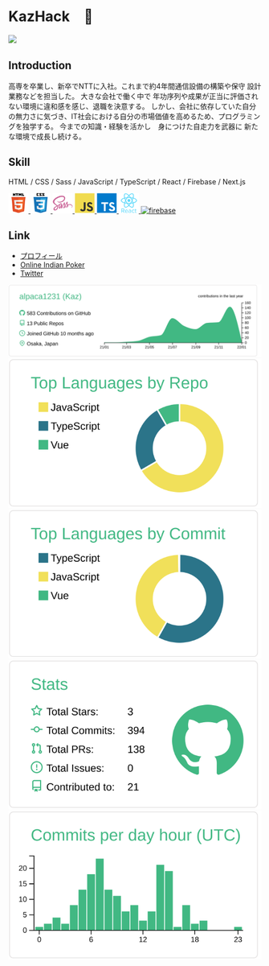 # KazHack　🤔

![](https://komarev.com/ghpvc/?username=KazukiAmatatsu&color=brightgreen)

## Introduction
高専を卒業し、新卒でNTTに入社。これまで約4年間通信設備の構築や保守 設計業務などを担当した。
大きな会社で働く中で 年功序列や成果が正当に評価されない環境に違和感を感じ、退職を決意する。
しかし、会社に依存していた自分の無力さに気づき、IT社会における自分の市場価値を高めるため、プログラミングを独学する。
今までの知識・経験を活かし　身につけた自走力を武器に 新たな環境で成長し続ける。

## Skill
HTML / CSS / Sass / JavaScript / TypeScript / React / Firebase / Next.js
<p align="left">
  <a href="https://www.w3.org/html/" target="_blank">
    <img src="https://raw.githubusercontent.com/devicons/devicon/master/icons/html5/html5-original-wordmark.svg" alt="html5" width="40" height="40"/>
  </a>
  <a href="https://www.w3schools.com/css/" target="_blank">
    <img src="https://raw.githubusercontent.com/devicons/devicon/master/icons/css3/css3-original-wordmark.svg" alt="css3" width="40" height="40"/>
  </a>
  <a href="https://sass-lang.com" target="_blank">
    <img src="https://raw.githubusercontent.com/devicons/devicon/master/icons/sass/sass-original.svg" alt="sass" width="40" height="40"/>
  </a>
  <a href="https://developer.mozilla.org/en-US/docs/Web/JavaScript" target="_blank">
    <img src="https://raw.githubusercontent.com/devicons/devicon/master/icons/javascript/javascript-original.svg" alt="javascript" width="40" height="40"/>
  </a>
  <a href="https://www.typescriptlang.org/" target="_blank">
    <img src="https://raw.githubusercontent.com/devicons/devicon/master/icons/typescript/typescript-original.svg" alt="typescript" width="40" height="40"/>
  </a>
  <a href="https://reactjs.org/" target="_blank">
    <img src="https://raw.githubusercontent.com/devicons/devicon/master/icons/react/react-original-wordmark.svg" alt="react" width="40" height="40"/>
  </a>
  <a href="https://firebase.google.com/" target="_blank">
    <img src="https://www.vectorlogo.zone/logos/firebase/firebase-icon.svg" alt="firebase" width="40" height="40"/>
  </a>
</p>


## Link
- [プロフィール](https://kazhack.vercel.app/) 
- [Online Indian Poker](https://indian-poker-six.vercel.app/)
- [Twitter](https://twitter.com/alpaca_1231)


[![](https://raw.githubusercontent.com/KazukiAmatatsu/KazukiAmatatsu/main/profile-summary-card-output/vue/0-profile-details.svg)](https://github.com/vn7n24fzkq/github-profile-summary-cards)
[![](https://raw.githubusercontent.com/KazukiAmatatsu/KazukiAmatatsu/main/profile-summary-card-output/vue/1-repos-per-language.svg)](https://github.com/vn7n24fzkq/github-profile-summary-cards) [![](https://raw.githubusercontent.com/KazukiAmatatsu/KazukiAmatatsu/main/profile-summary-card-output/vue/2-most-commit-language.svg)](https://github.com/vn7n24fzkq/github-profile-summary-cards)
[![](https://raw.githubusercontent.com/KazukiAmatatsu/KazukiAmatatsu/main/profile-summary-card-output/vue/3-stats.svg)](https://github.com/vn7n24fzkq/github-profile-summary-cards) [![](https://raw.githubusercontent.com/KazukiAmatatsu/KazukiAmatatsu/main/profile-summary-card-output/vue/4-productive-time.svg)](https://github.com/vn7n24fzkq/github-profile-summary-cards)

<!-- 実績ができてきたらトロフィーも入れよう -->
<!-- [![trophy](https://github-profile-trophy.vercel.app/?username=KazukiAmatatsu)](https://github.com/ryo-ma/github-profile-trophy) -->
